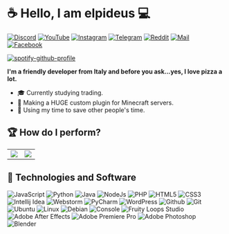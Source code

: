 # :coffee: Hello, I am elpideus :computer: <img src="https://komarev.com/ghpvc/?username=elpideus" alt="" align="center" />

[![Discord](https://img.shields.io/badge/Discord-%237289DA.svg?&style=flat-square&logo=discord&logoColor=white)](https://discord.gg/qMaZ2dpSHP) [![YouTube](https://img.shields.io/badge/YouTube-%23FF0000.svg?&style=flat-square&logo=youtube&logoColor=white)](https://www.youtube.com/channel/UCrHYcM94gk963GKaYmFCREA) [![Instagram](https://img.shields.io/badge/Instagram-%23845EC2.svg?&style=flat-square&logo=instagram&logoColor=white)](https://www.instagram.com/elpideus) [![Telegram](https://img.shields.io/badge/Telegram-%235682a3.svg?&style=flat-square&logo=telegram&logoColor=white)](https://t.me/elpideus) [![Reddit](https://img.shields.io/badge/Reddit-%23ff5700.svg?&style=flat-square&logo=reddit&logoColor=white)](https://www.reddit.com/u/elpideus) [![Mail](https://img.shields.io/badge/Email-%23BB001B.svg?&style=flat-square&logo=gmail&logoColor=white)](mailto:elpideus@gmail.com?subject=From%20GitHub) [![Facebook](https://img.shields.io/badge/Facebook-%231778F2.svg?&style=flat-square&logo=facebook&logoColor=white)](https://www.facebook.com/elpideus)

[![spotify-github-profile](https://spotify-github-profile.kittinanx.com/api/view?uid=31eh4vux6feubsc35jq3txc2f32q&cover_image=true&theme=natemoo-re&show_offline=false&background_color=121212&interchange=false&bar_color=53b14f&bar_color_cover=false)](https://spotify-github-profile.kittinanx.com/api/view?uid=31eh4vux6feubsc35jq3txc2f32q&redirect=true)

**I'm a friendly developer from Italy and before you ask...yes, I love pizza a lot.**

- 🎓 Currently studying trading.
- 🔮 Making a HUGE custom plugin for Minecraft servers.
- 🎯 Using my time to save other people's time.

## :trophy: How do I perform?

<table width="100&">
  <tr>
    <td align="center" style="padding=0;width=50%;">
<img align="center" src="https://github-readme-stats.vercel.app/api?username=elpideus&show_icons=true&bg_color=0d1117&title_color=b3b3b3&text_color=b3b3b3&icon_color=b3b3b3&hide_border=true&include_all_commits=true&count_private=true&custom_title=Some%20statistics%20about%20my%20GitHub%20activity" />
    </td>
    <td align="center" style="padding=0;width=50%;">
      <img align="center" src="https://github-readme-stats.vercel.app/api/top-langs/?username=anuraghazra&bg_color=0d1117&title_color=b3b3b3&text_color=b3b3b3&icon_color=b3b3b3&hide_border=true&include_all_commits=true&count_private=true&langs_count=4" />
    </td>
  </tr>
</table>


## :wrench: Technologies and Software

![JavaScript](https://img.icons8.com/color/30/javascript.png)
![Python](https://img.icons8.com/color/30/python.png)
![Java](https://img.icons8.com/color/30/java.png)
![NodeJs](https://img.icons8.com/color/30/nodejs.png)
![PHP](https://img.icons8.com/color/30/php.png)
![HTML5](https://img.icons8.com/color/30/html-5.png)
![CSS3](https://img.icons8.com/color/30/css3.png)
![Intellij Idea](https://img.icons8.com/color/30/intellij-idea.png)
![Webstorm](https://img.icons8.com/color/30/webstorm.png)
![PyCharm](https://img.icons8.com/color/30/pycharm.png)
![WordPress](https://img.icons8.com/color/30/wordpress.png)
![Github](https://img.icons8.com/material-outlined/30/github.png)
![Git](https://img.icons8.com/color/30/git.png)
![Ubuntu](https://img.icons8.com/color/30/ubuntu--v1.png)
![Linux](https://img.icons8.com/color/30/linux.png)
![Debian](https://img.icons8.com/color/30/debian.png)
![Console](https://img.icons8.com/color/30/console.png)
![Fruity Loops Studio](https://img.icons8.com/color/30/fl-studio.png)
![Adobe After Effects](https://img.icons8.com/color/30/adobe-after-effects.png)
![Adobe Premiere Pro](https://img.icons8.com/color/30/adobe-premiere-pro.png)
![Adobe Photoshop](https://img.icons8.com/color/30/adobe-photoshop.png)
![Blender](https://img.icons8.com/color/30/blender-3d.png)
